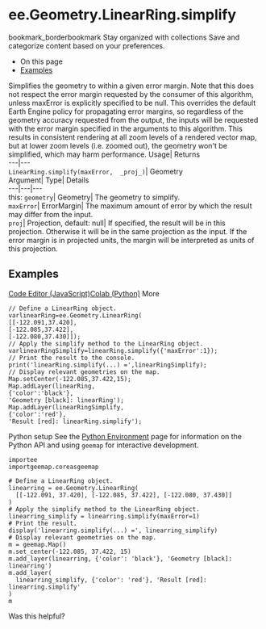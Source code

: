  
#  ee.Geometry.LinearRing.simplify 
bookmark_borderbookmark Stay organized with collections  Save and categorize content based on your preferences.
  * On this page
  * [Examples](https://developers.google.com/earth-engine/apidocs/ee-geometry-linearring-simplify#examples)


Simplifies the geometry to within a given error margin. Note that this does not respect the error margin requested by the consumer of this algorithm, unless maxError is explicitly specified to be null. 
This overrides the default Earth Engine policy for propagating error margins, so regardless of the geometry accuracy requested from the output, the inputs will be requested with the error margin specified in the arguments to this algorithm. This results in consistent rendering at all zoom levels of a rendered vector map, but at lower zoom levels (i.e. zoomed out), the geometry won't be simplified, which may harm performance.
Usage| Returns  
---|---  
`LinearRing.simplify(maxError,  _proj_)`| Geometry  
Argument| Type| Details  
---|---|---  
this: `geometry`| Geometry| The geometry to simplify.  
`maxError`| ErrorMargin| The maximum amount of error by which the result may differ from the input.  
`proj`| Projection, default: null| If specified, the result will be in this projection. Otherwise it will be in the same projection as the input. If the error margin is in projected units, the margin will be interpreted as units of this projection.  
## Examples
[Code Editor (JavaScript)](https://developers.google.com/earth-engine/apidocs/ee-geometry-linearring-simplify#code-editor-javascript-sample)[Colab (Python)](https://developers.google.com/earth-engine/apidocs/ee-geometry-linearring-simplify#colab-python-sample) More
```
// Define a LinearRing object.
varlinearRing=ee.Geometry.LinearRing(
[[-122.091,37.420],
[-122.085,37.422],
[-122.080,37.430]]);
// Apply the simplify method to the LinearRing object.
varlinearRingSimplify=linearRing.simplify({'maxError':1});
// Print the result to the console.
print('linearRing.simplify(...) =',linearRingSimplify);
// Display relevant geometries on the map.
Map.setCenter(-122.085,37.422,15);
Map.addLayer(linearRing,
{'color':'black'},
'Geometry [black]: linearRing');
Map.addLayer(linearRingSimplify,
{'color':'red'},
'Result [red]: linearRing.simplify');
```
Python setup
See the [ Python Environment](https://developers.google.com/earth-engine/guides/python_install) page for information on the Python API and using `geemap` for interactive development.
```
importee
importgeemap.coreasgeemap
```
```
# Define a LinearRing object.
linearring = ee.Geometry.LinearRing(
  [[-122.091, 37.420], [-122.085, 37.422], [-122.080, 37.430]]
)
# Apply the simplify method to the LinearRing object.
linearring_simplify = linearring.simplify(maxError=1)
# Print the result.
display('linearring.simplify(...) =', linearring_simplify)
# Display relevant geometries on the map.
m = geemap.Map()
m.set_center(-122.085, 37.422, 15)
m.add_layer(linearring, {'color': 'black'}, 'Geometry [black]: linearring')
m.add_layer(
  linearring_simplify, {'color': 'red'}, 'Result [red]: linearring.simplify'
)
m
```

Was this helpful?
